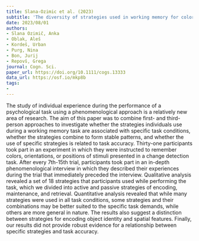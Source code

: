 ```yaml
---
title: Slana-Ozimic et al. (2023)
subtitle: 'The diversity of strategies used in working memory for colors, orientations, and positions: A quantitative approach to a first-person inquiry'
date: 2023/08/01
authors:
- Slana Ozimič, Anka
- Oblak, Aleš
- Kordeš, Urban
- Purg, Nina
- Bon, Jurij
- Repovš, Grega
journal: Cogn. Sci.
paper_url: https://doi.org/10.1111/cogs.13333
data_url: https://osf.io/mkp8b
tags:
- 
---
```


The study of individual experience during the performance of a psychological task using a phenomenological approach is a relatively new area of research. The aim of this paper was to combine first- and third-person approaches to investigate whether the strategies individuals use during a working memory task are associated with specific task conditions, whether the strategies combine to form stable patterns, and whether the use of specific strategies is related to task accuracy. Thirty-one participants took part in an experiment in which they were instructed to remember colors, orientations, or positions of stimuli presented in a change detection task. After every 7th-15th trial, participants took part in an in-depth phenomenological interview in which they described their experiences during the trial that immediately preceded the interview. Qualitative analysis revealed a set of 18 strategies that participants used while performing the task, which we divided into active and passive strategies of encoding, maintenance, and retrieval. Quantitative analysis revealed that while many strategies were used in all task conditions, some strategies and their combinations may be better suited to the specific task demands, while others are more general in nature. The results also suggest a distinction between strategies for encoding object identity and spatial features. Finally, our results did not provide robust evidence for a relationship between specific strategies and task accuracy.
